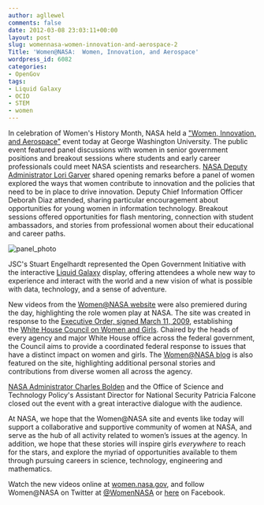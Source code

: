 ```yaml
---
author: agllewel
comments: false
date: 2012-03-08 23:03:11+00:00
layout: post
slug: womennasa-women-innovation-and-aerospace-2
Title: 'Women@NASA:  Women, Innovation, and Aerospace'
wordpress_id: 6082
categories:
- OpenGov
tags:
- Liquid Galaxy
- OCIO
- STEM
- women
---
```


In celebration of Women's History Month, NASA held a ["Women, Innovation, and Aerospace"](http://www.nasa.gov/home/hqnews/2012/mar/HQ_M12-034_Women_History_Event.html) event today at George Washington University. The public event featured panel discussions with women in senior government positions and breakout sessions where students and early career professionals could meet NASA scientists and researchers. [NASA Deputy Administrator Lori Garver](http://women.nasa.gov/lori-garver/) shared opening remarks before a panel of women explored the ways that women contribute to innovation and the policies that need to be in place to drive innovation. Deputy Chief Information Officer Deborah Diaz attended, sharing particular encouragement about opportunities for young women in information technology. Breakout sessions offered opportunities for flash mentoring, connection with student ambassadors, and stories from professional women about their educational and career paths.

![panel_photo](http://open.nasa.gov/wp-content/uploads/2012/03/panel_photo.jpg)

JSC's Stuart Engelhardt represented the Open Government Initiative with the interactive [Liquid Galaxy](http://open.nasa.gov/blog/2011/09/26/nasas-liquid-galaxy-an-overview/) display, offering attendees a whole new way to experience and interact with the world and a new vision of what is possible with data, technology, and a sense of adventure.



New videos from the [Women@NASA website](http://open.nasa.gov/blog/2011/04/01/womennasa/) were also premiered during the day, highlighting the role women play at NASA. The site was created in response to the [Executive Order, signed March 11, 2009](http://www.whitehouse.gov/the_press_office/President-Obama-Announces-White-House-Council-on-Women-and-Girls/), establishing the [White House Council on Women and Girls](http://www.whitehouse.gov/administration/eop/cwg). Chaired by the heads of every agency and major White House office across the federal government, the Council aims to provide a coordinated federal response to issues that have a distinct impact on women and girls. The [Women@NASA blog](http://blogs.nasa.gov/cm/newui/blog/viewpostlist.jsp?blogname=womenatnasa) is also featured on the site, highlighting additional personal stories and contributions from diverse women all across the agency.

[NASA Administrator Charles Bolden](http://www.nasa.gov/about/highlights/bolden_bio.html) and the Office of Science and Technology Policy's Assistant Director for National Security Patricia Falcone closed out the event with a great interactive dialogue with the audience.

At NASA, we hope that the Women@NASA site and events like today will support a collaborative and supportive community of women at NASA, and serve as the hub of all activity related to women’s issues at the agency. In addition, we hope that these stories will inspire girls _everywhere_ to reach for the stars, and explore the myriad of opportunities available to them through pursuing careers in science, technology, engineering and mathematics.

Watch the new videos online at [women.nasa.gov](http://women.nasa.gov/), and follow Women@NASA on Twitter at [@WomenNASA](https://twitter.com/#!/womennasa) or [here](https://www.facebook.com/WomenatNASA) on Facebook.
